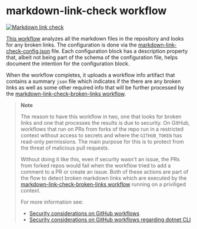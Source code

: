 # markdown-link-check workflow

[![Markdown link check](https://github.com/edumserrano/dotnet-sdk-extensions/actions/workflows/markdown-link-check.yml/badge.svg)](https://github.com/edumserrano/dotnet-sdk-extensions/actions/workflows/markdown-link-check.yml)

[This workflow](/.github/workflows/markdown-link-check.yml) analyzes all the markdown files in the repository and looks for any broken links. The configuration is done via the [markdown-link-check-config.json](/.github/markdown-link-check-config.json) file. Each configuration block has a description property that, albeit not being part of the schema of the configuration file, helps document the intention for the configuration block.

When the workflow completes, it uploads a workflow info artifact that contains a summary `json` file which indicates if the there are any broken links as well as some other required info that will be further processed by the [markdown-link-check-broken-links workflow](/docs/dev-notes/workflows/markdown-link-check-broken-links-workflow.md).

> **Note**
>
> The reason to have this workflow in two, one that looks for broken links and one that processes the results is due to security. On GitHub, workflows that run on PRs from forks of the repo run in a restricted context without access to secrets and where the `GITHUB_TOKEN` has read-only permissions. The main purpose for this is to protect from the threat of malicious pull requests.
>
> Without doing it like this, even if security wasn't an issue, the PRs from forked repos would fail when the workflow tried to add a comment to a PR or create an issue. Both of these actions are part of the flow to detect broken markdown links which are executed by the [markdown-link-check-broken-links workflow](/docs/dev-notes/workflows/markdown-link-check-broken-links-workflow.md) running on a priviliged context.
>
> For more information see:
>
> - [Security considerations on GitHub workflows](/docs/dev-notes/workflows/security-considerations.md)
> - [Security considerations on GitHub workflows regarding dotnet CLI](/docs/dev-notes/workflows/security-considerations-and-dotnet.md)
